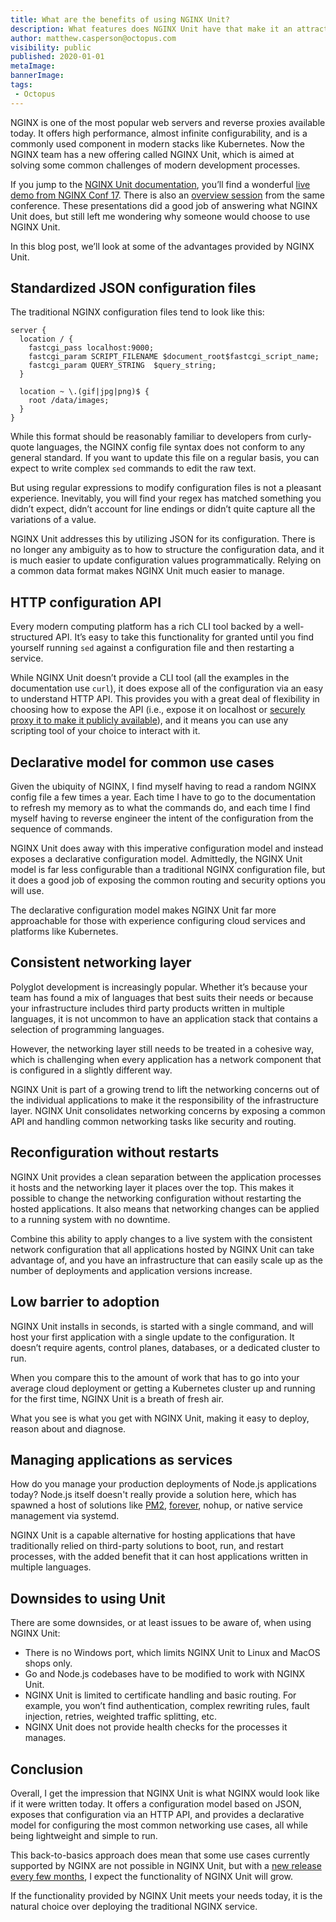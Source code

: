 ```yaml
---
title: What are the benefits of using NGINX Unit?
description: What features does NGINX Unit have that make it an attractive solution for modern deployments?
author: matthew.casperson@octopus.com
visibility: public
published: 2020-01-01
metaImage:
bannerImage:
tags:
 - Octopus
---
```


NGINX is one of the most popular web servers and reverse proxies available today. It offers high performance, almost infinite configurability, and is a commonly used component in modern stacks like Kubernetes. Now the NGINX team has a new offering called NGINX Unit, which is aimed at solving some common challenges of modern development processes.

If you jump to the [NGINX Unit documentation](https://unit.nginx.org/#about), you’ll find a wonderful [live demo from NGINX Conf 17](https://youtu.be/I4IWEz2lBWU). There is also an [overview session](https://www.youtube.com/watch?v=EU78CIR3CeU) from the same conference. These presentations did a good job of answering what NGINX Unit does, but still left me wondering why someone would choose to use NGINX Unit.

In this blog post, we’ll look at some of the advantages provided by NGINX Unit.

## Standardized JSON configuration files

The traditional NGINX configuration files tend to look like this:

```
server {
  location / {
    fastcgi_pass localhost:9000;
    fastcgi_param SCRIPT_FILENAME $document_root$fastcgi_script_name;
    fastcgi_param QUERY_STRING  $query_string;
  }

  location ~ \.(gif|jpg|png)$ {
    root /data/images;
  }
}
```

While this format should be reasonably familiar to developers from curly-quote languages, the NGINX config file syntax does not conform to any general standard. If you want to update this file on a regular basis, you can expect to write complex `sed` commands to edit the raw text.

But using regular expressions to modify configuration files is not a pleasant experience. Inevitably, you will find your regex has matched something you didn’t expect, didn’t account for line endings or didn’t quite capture all the variations of a value.

NGINX Unit addresses this by utilizing JSON for its configuration. There is no longer any ambiguity as to how to structure the configuration data, and it is much easier to update configuration values programmatically. Relying on a common data format makes NGINX Unit much easier to manage.

## HTTP configuration API

Every modern computing platform has a rich CLI tool backed by a well-structured API. It’s easy to take this functionality for granted until you find yourself running `sed` against a configuration file and then restarting a service.

While NGINX Unit doesn’t provide a CLI tool (all the examples in the documentation use `curl`), it does expose all of the configuration via an easy to understand HTTP API. This provides you with a great deal of flexibility in choosing how to expose the API (i.e., expose it on localhost or [securely proxy it to make it publicly available](https://unit.nginx.org/howto/integration/#securely-proxying-unit-api)), and it means you can use any scripting tool of your choice to interact with it.

## Declarative model for common use cases

Given the ubiquity of NGINX, I find myself having to read a random NGINX config file a few times a year. Each time I have to go to the documentation to refresh my memory as to what the commands do, and each time I find myself having to reverse engineer the intent of the configuration from the sequence of commands.

NGINX Unit does away with this imperative configuration model and instead exposes a declarative configuration model. Admittedly, the NGINX Unit model is far less configurable than a traditional NGINX configuration file, but it does a good job of exposing the common routing and security options you will use.

The declarative configuration model makes NGINX Unit far more approachable for those with experience configuring cloud services and platforms like Kubernetes.

## Consistent networking layer

Polyglot development is increasingly popular. Whether it’s because your team has found a mix of languages that best suits their needs or because your infrastructure includes third party products written in multiple languages, it is not uncommon to have an application stack that contains a selection of programming languages.

However, the networking layer still needs to be treated in a cohesive way, which is challenging when every application has a network component that is configured in a slightly different way.

NGINX Unit is part of a growing trend to lift the networking concerns out of the individual applications to make it the responsibility of the infrastructure layer. NGINX Unit consolidates networking concerns by exposing a common API and handling common networking tasks like security and routing.

## Reconfiguration without restarts

NGINX Unit provides a clean separation between the application processes it hosts and the networking layer it places over the top. This makes it possible to change the networking configuration without restarting the hosted applications. It also means that networking changes can be applied to a running system with no downtime.

Combine this ability to apply changes to a live system with the consistent network configuration that all applications hosted by NGINX Unit can take advantage of, and you have an infrastructure that can easily scale up as the number of deployments and application versions increase.

## Low barrier to adoption

NGINX Unit installs in seconds, is started with a single command, and will host your first application with a single update to the configuration. It doesn’t require agents, control planes, databases, or a dedicated cluster to run.

When you compare this to the amount of work that has to go into your average cloud deployment or getting a Kubernetes cluster up and running for the first time, NGINX Unit is a breath of fresh air.

What you see is what you get with NGINX Unit, making it easy to deploy, reason about and diagnose.

## Managing applications as services

How do you manage your production deployments of Node.js applications today? Node.js itself doesn't really provide a solution here, which has spawned a host of solutions like [PM2](https://pm2.keymetrics.io/), [forever](https://www.npmjs.com/package/forever), nohup, or native service management via systemd.

NGINX Unit is a capable alternative for hosting applications that have traditionally relied on third-party solutions to boot, run, and restart processes, with the added benefit that it can host applications written in multiple languages.

## Downsides to using Unit

There are some downsides, or at least issues to be aware of, when using NGINX Unit:

* There is no Windows port, which limits NGINX Unit to Linux and MacOS shops only.
* Go and Node.js codebases have to be modified to work with NGINX Unit.
* NGINX Unit is limited to certificate handling and basic routing. For example, you won’t find authentication, complex rewriting rules, fault injection, retries, weighted traffic splitting, etc.
* NGINX Unit does not provide health checks for the processes it manages.

## Conclusion

Overall, I get the impression that NGINX Unit is what NGINX would look like if it were written today. It offers a configuration model based on JSON, exposes that configuration via an HTTP API, and provides a declarative model for configuring the most common networking use cases, all while being lightweight and simple to run.

This back-to-basics approach does mean that some use cases currently supported by NGINX are not possible in NGINX Unit, but with a [new release every few months](https://unit.nginx.org/CHANGES.txt), I expect the functionality of NGINX Unit will grow.

If the functionality provided by NGINX Unit meets your needs today, it is the natural choice over deploying the traditional NGINX service.
